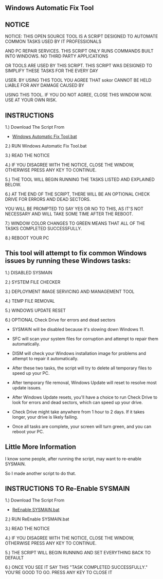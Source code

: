 ## Windows Automatic Fix Tool


## NOTICE

NOTICE: THIS OPEN SOURCE TOOL IS A SCRIPT DESIGNED TO AUTOMATE COMMON TASKS USED BY IT PROFESSIONALS

AND PC REPAIR SERVICES. THIS SCRIPT ONLY RUNS COMMANDS BUILT INTO WINDOWS. NO THIRD PARTY APPLICATIONS

OR TOOLS ARE USED BY THIS SCRIPT. THIS SCRIPT WAS DESIGNED TO SIMPLIFY THESE TASKS FOR THE EVERY DAY

USER. BY USING THIS TOOL YOU AGREE THAT sokor CANNOT BE HELD LIABLE FOR ANY DAMAGE CAUSED BY

USING THIS TOOL. IF YOU DO NOT AGREE, CLOSE THIS WINDOW NOW. USE AT YOUR OWN RISK.


## INSTRUCTIONS
1.) Download The Script From
- [Windows Automatic Fix Tool.bat](https://github.com/sokorid/Tools-And-Scripts/blob/main/Windows/Windows%2011/Windows%20Automatic%20Fix%20Tool/Windows%20Automatic%20Fix%20Tool.bat)

2.) RUN Windows Automatic Fix Tool.bat

3.) READ THE NOTICE

4.) IF YOU DISAGREE WITH THE NOTICE, CLOSE THE WINDOW, OTHERWISE PRESS ANY KEY TO CONTINUE.

5.) THE TOOL WILL BEGIN RUNNING THE TASKS LISTED AND EXPLAINED BELOW.

6.) AT THE END OF THE SCRIPT, THERE WILL BE AN OPTIONAL CHECK DRIVE FOR ERRORS AND DEAD SECTORS.

YOU WILL BE PROMPTED TO SAY YES OR NO TO THIS, AS IT'S NOT NECESSARY AND WILL TAKE SOME TIME AFTER THE REBOOT.

7.) WINDOW COLOR CHANGES TO GREEN MEANS THAT ALL OF THE TASKS COMPLETED SUCCESSFULLY.

8.) REBOOT YOUR PC


## This tool will attempt to fix common Windows issues by running these Windows tasks:

1.) DISABLED SYSMAIN

2.) SYSTEM FILE CHECKER

3.) DEPLOYMENT IMAGE SERVICING AND MANAGEMENT TOOL

4.) TEMP FILE REMOVAL

5.) WINDOWS UPDATE RESET

6.) OPTIONAL Check Drive for errors and dead sectors

- SYSMAIN will be disabled because it's slowing down Windows 11.

- SFC will scan your system files for corruption and attempt to repair them automatically.

- DISM will check your Windows installation image for problems and attempt to repair it automatically.

- After these two tasks, the script will try to delete all temporary files to speed up your PC.

- After temporary file removal, Windows Update will reset to resolve most update issues.

- After Windows Update resets, you'll have a choice to run Check Drive to look for errors and dead sectors, which can speed up your drive.

- Check Drive might take anywhere from 1 hour to 2 days. If it takes longer, your drive is likely failing.

- Once all tasks are complete, your screen will turn green, and you can reboot your PC.

## Little More Information
I know some people, after running the script, may want to re-enable SYSMAIN.

So I made another script to do that.

## INSTRUCTIONS TO Re-Enable SYSMAIN
1.) Download The Script From
- [ReEnable SYSMAIN.bat](https://github.com/sokorid/Tools-And-Scripts/blob/main/Windows/Windows%2011/Windows%20Automatic%20Fix%20Tool/ReEnable%20SYSMAIN.bat)

2.) RUN ReEnable SYSMAIN.bat

3.) READ THE NOTICE

4.) IF YOU DISAGREE WITH THE NOTICE, CLOSE THE WINDOW, OTHERWISE PRESS ANY KEY TO CONTINUE.

5.) THE SCRIPT WILL BEGIN RUNNING AND SET EVERYTHING BACK TO DEFAULT

6.) ONCE YOU SEE IT SAY THIS "TASK COMPLETED SUCCESSFULLY." YOU'RE GOOD TO GO. PRESS ANY KEY TO CLOSE IT
